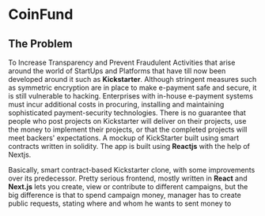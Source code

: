 # CoinFund
## The Problem

To Increase Transparency and Prevent Fraudulent Activities that arise around the world of StartUps and Platforms that have till now been developed around it such as **Kickstarter**. Although stringent measures such as symmetric encryption are in place to make e-payment safe and secure, it is still vulnerable to hacking. Enterprises with in-house e-payment systems must incur additional costs in procuring, installing and maintaining sophisticated payment-security technologies. There is no guarantee that people who post projects on Kickstarter will deliver on their projects, use the money to implement their projects, or that the completed projects will meet backers' expectations. A mockup of KickStarter built using smart contracts written in solidity. The app is built using **Reactjs** with the help of Nextjs.

Basically, smart contract-based Kickstarter clone, with some improvements over its predecessor. Pretty serious frontend, mostly written in **React** and **Next.js** lets you create, view or contribute to different campaigns, but the big difference is that to spend campaign money, manager has to create public requests, stating where and whom he wants to sent money to
